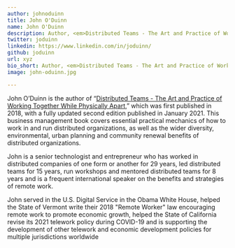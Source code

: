 ```yaml
---
author: johnoduinn
title: John O'Duinn
name: John O'Duinn
description: Author, <em>Distributed Teams - The Art and Practice of Working Together While Physically Apart</em>
twitter: joduinn
linkedin: https://www.linkedin.com/in/joduinn/
github: joduinn
url: xyz
bio_short: Author, <em>Distributed Teams - The Art and Practice of Working Together While Physically Apart</em>
image: john-oduinn.jpg

---
```


John O’Duinn is the author of “<a href="https://distributedteamsbook.com/buy">Distributed Teams - The Art and Practice of Working Together While Physically Apart</a>,” which was first published in 2018, with a fully updated second edition published in January 2021. This business management book covers essential practical mechanics of how to work in and run distributed organizations, as well as the wider diversity, environmental, urban planning and community renewal benefits of distributed organizations. 

John is a senior technologist and entrepreneur who has worked in distributed companies of one form or another for 29 years, led distributed teams for 15 years, run workshops and mentored distributed teams for 8 years and is a frequent international speaker on the benefits and strategies of remote work. 

John served in the U.S. Digital Service in the Obama White House, helped the State of Vermont write their 2018 "Remote Worker" law encouraging remote work to promote economic growth, helped the State of California revise its 2021 telework policy during COVID-19 and is supporting the development of other telework and economic development policies for multiple jurisdictions worldwide
